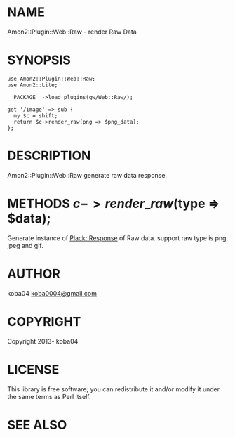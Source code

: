 # NAME

Amon2::Plugin::Web::Raw - render Raw Data

# SYNOPSIS

    use Amon2::Plugin::Web::Raw;
    use Amon2::Lite;

    __PACKAGE__->load_plugins(qw/Web::Raw/);

    get '/image' => sub {
      my $c = shift;
      return $c->render_raw(png => $png_data);
    };

# DESCRIPTION

Amon2::Plugin::Web::Raw generate raw data response.

# METHODS $c->render\_raw($type => $data);

Generate instance of [Plack::Response](http://search.cpan.org/perldoc?Plack::Response) of Raw data.
support raw type is png, jpeg and gif.

# AUTHOR

koba04 <koba0004@gmail.com>

# COPYRIGHT

Copyright 2013- koba04

# LICENSE

This library is free software; you can redistribute it and/or modify
it under the same terms as Perl itself.

# SEE ALSO
